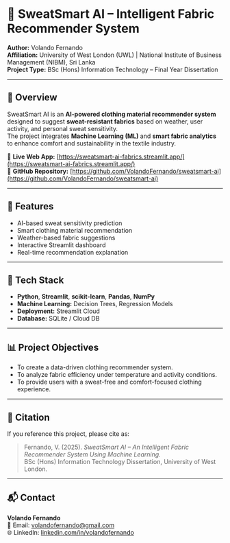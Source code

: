 # 🧠 SweatSmart AI – Intelligent Fabric Recommender System

**Author:** Volando Fernando  
**Affiliation:** University of West London (UWL) | National Institute of Business Management (NIBM), Sri Lanka  
**Project Type:** BSc (Hons) Information Technology – Final Year Dissertation  

---

## 🌟 Overview

SweatSmart AI is an **AI-powered clothing material recommender system** designed to suggest **sweat-resistant fabrics** based on weather, user activity, and personal sweat sensitivity.  
The project integrates **Machine Learning (ML)** and **smart fabric analytics** to enhance comfort and sustainability in the textile industry.

🔗 **Live Web App:** [https://sweatsmart-ai-fabrics.streamlit.app/](https://sweatsmart-ai-fabrics.streamlit.app/)  
📘 **GitHub Repository:** [https://github.com/VolandoFernando/sweatsmart-ai](https://github.com/VolandoFernando/sweatsmart-ai)

---

## 🧩 Features

- AI-based sweat sensitivity prediction  
- Smart clothing material recommendation  
- Weather-based fabric suggestions  
- Interactive Streamlit dashboard  
- Real-time recommendation explanation  

---

## 🧠 Tech Stack

- **Python**, **Streamlit**, **scikit-learn**, **Pandas**, **NumPy**
- **Machine Learning:** Decision Trees, Regression Models
- **Deployment:** Streamlit Cloud  
- **Database:** SQLite / Cloud DB  

---

## 📊 Project Objectives

- To create a data-driven clothing recommender system.  
- To analyze fabric efficiency under temperature and activity conditions.  
- To provide users with a sweat-free and comfort-focused clothing experience.

---

## 📜 Citation

If you reference this project, please cite as:

> Fernando, V. (2025). *SweatSmart AI – An Intelligent Fabric Recommender System Using Machine Learning.*  
> BSc (Hons) Information Technology Dissertation, University of West London.

---

## 📬 Contact

**Volando Fernando**  
📧 Email: volandofernando@gmail.com  
🌐 LinkedIn: [linkedin.com/in/volandofernando](https://linkedin.com/in/volandofernando)  
